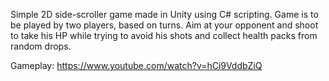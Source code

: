 Simple 2D side-scroller game made in Unity using C# scripting.
Game is to be played by two players, based on turns. Aim at your opponent and shoot to take his HP while trying to avoid his shots and collect health packs from random drops. 

Gameplay:
https://www.youtube.com/watch?v=hCi9VddbZiQ
